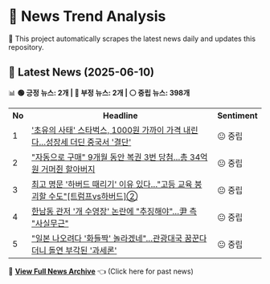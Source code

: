 # 📰 News Trend Analysis

🚀 This project automatically scrapes the latest news daily and updates this repository.

## 📅 Latest News (2025-06-10)

📊 **🟢 긍정 뉴스: 2개 | 🔴 부정 뉴스: 2개 | ⚪ 중립 뉴스: 398개**  

<table>
    <tr>
        <th>No</th>
        <th>Headline</th>
        <th>Sentiment</th>
    </tr>
    <tr>
        <td>1</td>
        <td><a href="https:///n.news.naver.com/article/277/0005604880?ntype=RANKING">'초유의 사태' 스타벅스, 1000원 가까이 가격 내린다…성장세 더딘 중국서 '결단'</a></td>
        <td>😐 중립</td>
    </tr>
    <tr>
        <td>2</td>
        <td><a href="https:///n.news.naver.com/article/277/0005604868?ntype=RANKING">"자동으로 구매" 9개월 동안 복권 3번 당첨…총 34억원 거머쥔 할아버지</a></td>
        <td>😐 중립</td>
    </tr>
    <tr>
        <td>3</td>
        <td><a href="https:///n.news.naver.com/article/277/0005604913?ntype=RANKING">최고 명문 '하버드 때리기' 이유 있다…"고등 교육 붕괴할 수도"[트럼프vs하버드]②</a></td>
        <td>😐 중립</td>
    </tr>
    <tr>
        <td>4</td>
        <td><a href="https:///n.news.naver.com/article/277/0005604875?ntype=RANKING">한남동 관저 '개 수영장' 논란에 "추징해야"…尹 측 "사실무근"</a></td>
        <td>😐 중립</td>
    </tr>
    <tr>
        <td>5</td>
        <td><a href="https:///n.news.naver.com/article/277/0005604861?ntype=RANKING">"일본 나오려다 '화들짝' 놀라겠네"…관광대국 꿈꾼다더니 돌연 부각된 '과세론'</a></td>
        <td>😐 중립</td>
    </tr></table>  

📜 **[View Full News Archive](news_archive.md)** 👈 (Click here for past news)

